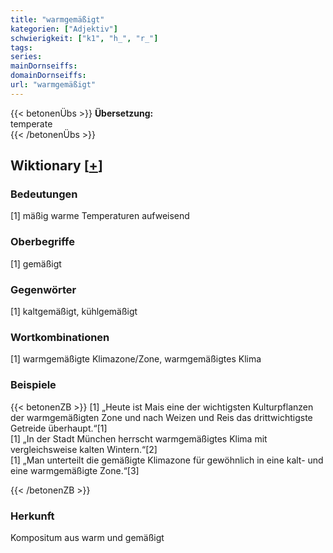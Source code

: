 ```yaml
---
title: "warmgemäßigt"
kategorien: ["Adjektiv"]
schwierigkeit: ["k1", "h_", "r_"]
tags:
series:
mainDornseiffs:
domainDornseiffs:
url: "warmgemäßigt"
---
```


{{< betonenÜbs >}}
**Übersetzung:**  
temperate  
{{< /betonenÜbs >}}

## Wiktionary [[+](https://de.wiktionary.org/wiki/warmgemäßigt)]

### Bedeutungen
[1] mäßig warme Temperaturen aufweisend  

### Oberbegriffe
[1] gemäßigt  

### Gegenwörter
[1] kaltgemäßigt, kühlgemäßigt  

### Wortkombinationen
[1] warmgemäßigte Klimazone/Zone, warmgemäßigtes Klima  

### Beispiele
{{< betonenZB >}}
[1] „Heute ist Mais eine der wichtigsten Kulturpflanzen der warmgemäßigten Zone und nach Weizen und Reis das drittwichtigste Getreide überhaupt.“[1]  
[1] „In der Stadt München herrscht warmgemäßigtes Klima mit vergleichsweise kalten Wintern.“[2]  
[1] „Man unterteilt die gemäßigte Klimazone für gewöhnlich in eine kalt- und eine warmgemäßigte Zone.“[3]  

{{< /betonenZB >}}
### Herkunft
Kompositum aus warm und gemäßigt  


